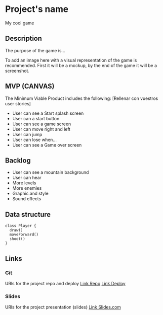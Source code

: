 # Project's name

My cool game

## Description

The purpose of the game is...

To add an image here with a visual representation of the game is recommended. First it will be a mockup, by the end of the game it will be a screenshot.

## MVP (CANVAS)

The Minimum Viable Product includes the following: [Rellenar con vuestros user stories]

- User can see a Start splash screen
- User can a start button
- User can see a game screen
- User can move right and left
- User can jump
- User can lose when...
- User can see a Game over screen

## Backlog

- User can see a mountain background
- User can hear 
- More levels
- More enemies
- Graphic and style
- Sound effects

## Data structure

```
class Player {
  draw()
  moveForward()
  shoot()
}
```

## Links

### Git

URls for the project repo and deploy
[Link Repo](https://github.com/alebausa/abduction)
[Link Deploy](https://alebausa.github.io/abduction/)

### Slides

URls for the project presentation (slides)
[Link Slides.com](https://slides.com/alebausa/abduction#/)
